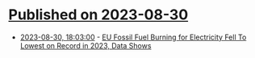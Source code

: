 # [Published on 2023-08-30](index.md)

* [2023-08-30, 18:03:00](https://news.slashdot.org/story/23/08/30/1713244/eu-fossil-fuel-burning-for-electricity-fell-to-lowest-on-record-in-2023-data-shows?utm_source=rss1.0mainlinkanon&utm_medium=feed) - [EU Fossil Fuel Burning for Electricity Fell To Lowest on Record in 2023, Data Shows](https://news.slashdot.org/story/23/08/30/1713244/eu-fossil-fuel-burning-for-electricity-fell-to-lowest-on-record-in-2023-data-shows?utm_source=rss1.0mainlinkanon&utm_medium=feed)
